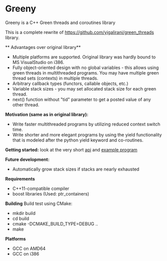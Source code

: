 Greeny
=============

Greeny is a C++ Green threads and coroutines library

This is a complete rewrite of https://github.com/yigalirani/green_threads library.

** Advantages over original library**
* Multiple platforms are supported. Original library was hardly bound to MS VisualStudio on i386.
* Fully object-oriented design with no global variables - this allows using green threads in multithreaded programs. You may have multiple green thread sets (contexts) in multiple threads.
* Arbitrary callback types (functors, callable objects, etc.)
* Variable stack sizes - you may set allocated stack size for each green thread.
* next() function without "tid" parameter to get a posted value of any other thread.

**Motivation (same as in original library):**
* Write faster multithreaded programs by utilizing reduced context switch time.
* Write shorter and more elegant programs by using the yield functionality that is modeled after the python yield keyword and co-routines.

**Getting started:**
look at the very short [api](https://github.com/nifigase/greeny/blob/master/Greeny.hpp) and [example program](https://github.com/nifigase/greeny/blob/master/test.cpp)

**Future development:**
* Automatically grow stack sizes if stacks are nearly exhausted

**Requirements**
* C++11-compatible compiler
* boost libraries (Used: ptr_containers)

**Building**
Build test using CMake:
* mkdir build
* cd build
* cmake -DCMAKE_BUILD_TYPE=DEBUG ..
* make

**Platforms**
* GCC on AMD64
* GCC on i386
